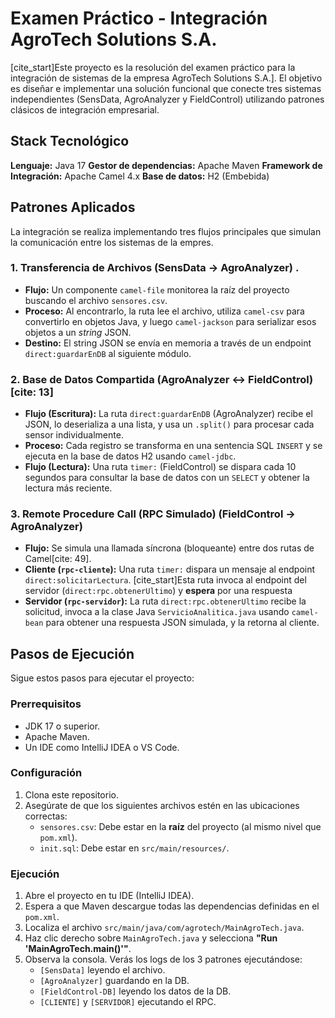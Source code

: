 # Examen Práctico - Integración AgroTech Solutions S.A.

[cite_start]Este proyecto es la resolución del examen práctico para la integración de sistemas de la empresa AgroTech Solutions S.A.]. El objetivo es diseñar e implementar una solución funcional que conecte tres sistemas independientes (SensData, AgroAnalyzer y FieldControl) utilizando patrones clásicos de integración empresarial.

## Stack Tecnológico

**Lenguaje:** Java 17 
**Gestor de dependencias:** Apache Maven 
**Framework de Integración:** Apache Camel 4.x 
**Base de datos:** H2 (Embebida) 

## Patrones Aplicados

La integración se realiza implementando tres flujos principales que simulan la comunicación entre los sistemas de la empres.

### 1. Transferencia de Archivos (SensData → AgroAnalyzer) .

* **Flujo:** Un componente `camel-file` monitorea la raíz del proyecto buscando el archivo `sensores.csv`.
* **Proceso:** Al encontrarlo, la ruta lee el archivo, utiliza `camel-csv` para convertirlo en objetos Java, y luego `camel-jackson` para serializar esos objetos a un *string* JSON.
* **Destino:** El string JSON se envía en memoria a través de un endpoint `direct:guardarEnDB` al siguiente módulo.

### 2. Base de Datos Compartida (AgroAnalyzer ↔ FieldControl) [cite: 13]

* **Flujo (Escritura):** La ruta `direct:guardarEnDB` (AgroAnalyzer) recibe el JSON, lo deserializa a una lista, y usa un `.split()` para procesar cada sensor individualmente.
* **Proceso:** Cada registro se transforma en una sentencia SQL `INSERT` y se ejecuta en la base de datos H2 usando `camel-jdbc`.
* **Flujo (Lectura):** Una ruta `timer:` (FieldControl) se dispara cada 10 segundos para consultar la base de datos con un `SELECT` y obtener la lectura más reciente.

### 3. Remote Procedure Call (RPC Simulado) (FieldControl → AgroAnalyzer) 

* **Flujo:** Se simula una llamada síncrona (bloqueante) entre dos rutas de Camel[cite: 49].
* **Cliente (`rpc-cliente`):** Una ruta `timer:` dispara un mensaje al endpoint `direct:solicitarLectura`. [cite_start]Esta ruta invoca al endpoint del servidor (`direct:rpc.obtenerUltimo`) y **espera** por una respuesta
* **Servidor (`rpc-servidor`):** La ruta `direct:rpc.obtenerUltimo` recibe la solicitud, invoca a la clase Java `ServicioAnalitica.java` usando `camel-bean` para obtener una respuesta JSON simulada, y la retorna al cliente.

## Pasos de Ejecución

Sigue estos pasos para ejecutar el proyecto:

### Prerrequisitos

* JDK 17 o superior.
* Apache Maven.
* Un IDE como IntelliJ IDEA o VS Code.

### Configuración

1.  Clona este repositorio.
2.  Asegúrate de que los siguientes archivos estén en las ubicaciones correctas:
    * `sensores.csv`: Debe estar en la **raíz** del proyecto (al mismo nivel que `pom.xml`).
    * `init.sql`: Debe estar en `src/main/resources/`.

### Ejecución

1.  Abre el proyecto en tu IDE (IntelliJ IDEA).
2.  Espera a que Maven descargue todas las dependencias definidas en el `pom.xml`.
3.  Localiza el archivo `src/main/java/com/agrotech/MainAgroTech.java`.
4.  Haz clic derecho sobre `MainAgroTech.java` y selecciona **"Run 'MainAgroTech.main()'"**.
5.  Observa la consola. Verás los logs de los 3 patrones ejecutándose:
    * `[SensData]` leyendo el archivo.
    * `[AgroAnalyzer]` guardando en la DB.
    * `[FieldControl-DB]` leyendo los datos de la DB.
    * `[CLIENTE]` y `[SERVIDOR]` ejecutando el RPC.
